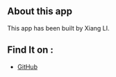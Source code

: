 ## About this app

This app has been built by Xiang LI.

## Find It on :

+ [GitHub](https://github.com/lixiang117423/Shiny4qPCR)

